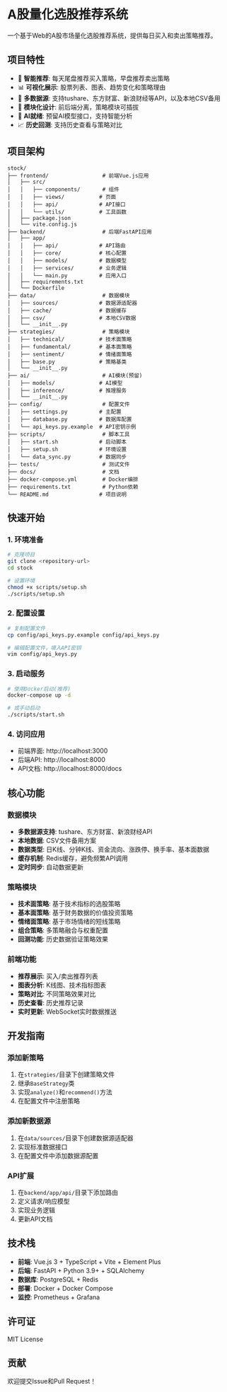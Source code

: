 # A股量化选股推荐系统

一个基于Web的A股市场量化选股推荐系统，提供每日买入和卖出策略推荐。

## 项目特性

- 🎯 **智能推荐**: 每天尾盘推荐买入策略，早盘推荐卖出策略
- 📊 **可视化展示**: 股票列表、图表、趋势变化和策略理由
- 🔄 **多数据源**: 支持tushare、东方财富、新浪财经等API，以及本地CSV备用
- 🧩 **模块化设计**: 前后端分离，策略模块可插拔
- 🤖 **AI就绪**: 预留AI模型接口，支持智能分析
- 📈 **历史回测**: 支持历史查看与策略对比

## 项目架构

```
stock/
├── frontend/                 # 前端Vue.js应用
│   ├── src/
│   │   ├── components/       # 组件
│   │   ├── views/           # 页面
│   │   ├── api/             # API接口
│   │   └── utils/           # 工具函数
│   ├── package.json
│   └── vite.config.js
├── backend/                  # 后端FastAPI应用
│   ├── app/
│   │   ├── api/             # API路由
│   │   ├── core/            # 核心配置
│   │   ├── models/          # 数据模型
│   │   ├── services/        # 业务逻辑
│   │   └── main.py          # 应用入口
│   ├── requirements.txt
│   └── Dockerfile
├── data/                     # 数据模块
│   ├── sources/             # 数据源适配器
│   ├── cache/               # 数据缓存
│   ├── csv/                 # 本地CSV数据
│   └── __init__.py
├── strategies/               # 策略模块
│   ├── technical/           # 技术面策略
│   ├── fundamental/         # 基本面策略
│   ├── sentiment/           # 情绪面策略
│   ├── base.py              # 策略基类
│   └── __init__.py
├── ai/                       # AI模块(预留)
│   ├── models/              # AI模型
│   ├── inference/           # 推理服务
│   └── __init__.py
├── config/                   # 配置文件
│   ├── settings.py          # 主配置
│   ├── database.py          # 数据库配置
│   └── api_keys.py.example  # API密钥示例
├── scripts/                  # 脚本工具
│   ├── start.sh             # 启动脚本
│   ├── setup.sh             # 环境设置
│   └── data_sync.py         # 数据同步
├── tests/                    # 测试文件
├── docs/                     # 文档
├── docker-compose.yml        # Docker编排
├── requirements.txt          # Python依赖
└── README.md                # 项目说明
```

## 快速开始

### 1. 环境准备

```bash
# 克隆项目
git clone <repository-url>
cd stock

# 设置环境
chmod +x scripts/setup.sh
./scripts/setup.sh
```

### 2. 配置设置

```bash
# 复制配置文件
cp config/api_keys.py.example config/api_keys.py

# 编辑配置文件，填入API密钥
vim config/api_keys.py
```

### 3. 启动服务

```bash
# 使用Docker启动(推荐)
docker-compose up -d

# 或手动启动
./scripts/start.sh
```

### 4. 访问应用

- 前端界面: http://localhost:3000
- 后端API: http://localhost:8000
- API文档: http://localhost:8000/docs

## 核心功能

### 数据模块

- **多数据源支持**: tushare、东方财富、新浪财经API
- **本地数据**: CSV文件备用方案
- **数据类型**: 日K线、分钟K线、资金流向、涨跌停、换手率、基本面数据
- **缓存机制**: Redis缓存，避免频繁API调用
- **定时同步**: 自动数据更新

### 策略模块

- **技术面策略**: 基于技术指标的选股策略
- **基本面策略**: 基于财务数据的价值投资策略
- **情绪面策略**: 基于市场情绪的短线策略
- **组合策略**: 多策略融合与权重配置
- **回测功能**: 历史数据验证策略效果

### 前端功能

- **推荐展示**: 买入/卖出推荐列表
- **图表分析**: K线图、技术指标图表
- **策略对比**: 不同策略效果对比
- **历史查看**: 历史推荐记录
- **实时更新**: WebSocket实时数据推送

## 开发指南

### 添加新策略

1. 在`strategies/`目录下创建策略文件
2. 继承`BaseStrategy`类
3. 实现`analyze()`和`recommend()`方法
4. 在配置文件中注册策略

### 添加新数据源

1. 在`data/sources/`目录下创建数据源适配器
2. 实现标准数据接口
3. 在配置文件中添加数据源配置

### API扩展

1. 在`backend/app/api/`目录下添加路由
2. 定义请求/响应模型
3. 实现业务逻辑
4. 更新API文档

## 技术栈

- **前端**: Vue.js 3 + TypeScript + Vite + Element Plus
- **后端**: FastAPI + Python 3.9+ + SQLAlchemy
- **数据库**: PostgreSQL + Redis
- **部署**: Docker + Docker Compose
- **监控**: Prometheus + Grafana

## 许可证

MIT License

## 贡献

欢迎提交Issue和Pull Request！